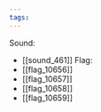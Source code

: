 ```yaml
---
tags:
---
```

Sound:
- [[sound_461]]
Flag:
- [[flag_10656]]
- [[flag_10657]]
- [[flag_10658]]
- [[flag_10659]]
